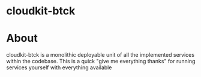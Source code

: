 # cloudkit-btck

# About

cloudkit-btck is a monolithic deployable unit of all the implemented services within the codebase. This is a quick "give me everything thanks" for running services yourself with everything available
